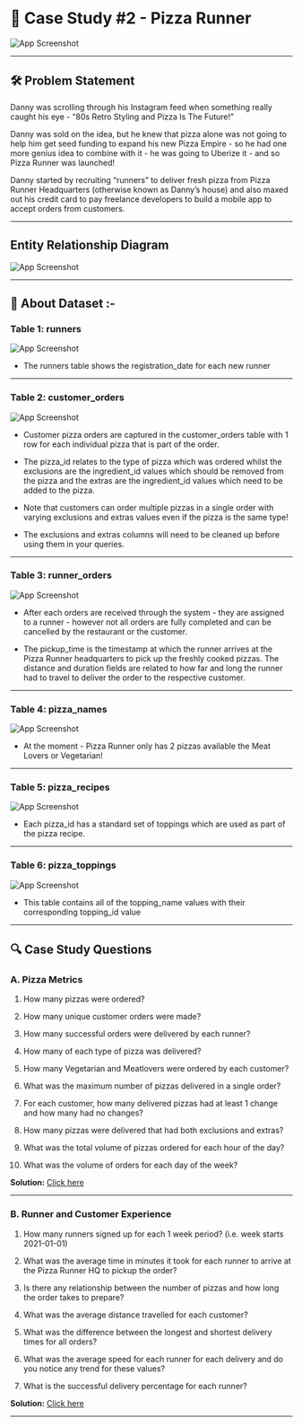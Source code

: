 # 🍕 Case Study #2 - Pizza Runner

![App Screenshot](https://raw.githubusercontent.com/Akhand-p-singh/8-Week-SQL-Challenge/master/Images/Case%20Study%202.png)
  

---
## 🛠️ Problem Statement

Danny was scrolling through his Instagram feed when something really caught his eye - “80s Retro Styling and Pizza Is The Future!”

Danny was sold on the idea, but he knew that pizza alone was not going to help him get seed funding to expand his new Pizza Empire - so he had one more genius idea to combine with it - he was going to Uberize it - and so Pizza Runner was launched!

Danny started by recruiting “runners” to deliver fresh pizza from Pizza Runner Headquarters (otherwise known as Danny’s house) and also maxed out his credit card to pay freelance developers to build a mobile app to accept orders from customers.

---
##  Entity Relationship Diagram


![App Screenshot](https://raw.githubusercontent.com/Akhand-p-singh/8-Week-SQL-Challenge/master/Images/er2.png)

----

## 💾 About Dataset :-


### Table 1: runners 

![App Screenshot](https://raw.githubusercontent.com/Akhand-p-singh/8-Week-SQL-Challenge/master/Images/Table%20image/2.%20runners.png)

* The runners table shows the registration_date for each new runner

----

### Table 2: customer_orders

![App Screenshot](https://raw.githubusercontent.com/Akhand-p-singh/8-Week-SQL-Challenge/master/Images/Table%20image/2.%20customer_orders.png)

* Customer pizza orders are captured in the customer_orders table with 1 row for each individual pizza that is part of the order.

* The pizza_id relates to the type of pizza which was ordered whilst the exclusions are the ingredient_id values which should be removed from the pizza and the extras are the ingredient_id values which need to be added to the pizza.

* Note that customers can order multiple pizzas in a single order with varying exclusions and extras values even if the pizza is the same type!

* The exclusions and extras columns will need to be cleaned up before using them in your queries.

---
### Table 3: runner_orders

![App Screenshot](https://raw.githubusercontent.com/Akhand-p-singh/8-Week-SQL-Challenge/master/Images/Table%20image/2.%20runner_orders.png)

* After each orders are received through the system - they are assigned to a runner - however not all orders are fully completed and can be cancelled by the restaurant or the customer.

* The pickup_time is the timestamp at which the runner arrives at the Pizza Runner headquarters to pick up the freshly cooked pizzas. The distance and duration fields are related to how far and long the runner had to travel to deliver the order to the respective customer.

---

### Table 4: pizza_names

![App Screenshot](https://raw.githubusercontent.com/Akhand-p-singh/8-Week-SQL-Challenge/master/Images/Table%20image/2.%20pizza_names.png)

* At the moment - Pizza Runner only has 2 pizzas available the Meat Lovers or Vegetarian!

---

### Table 5: pizza_recipes

![App Screenshot](https://raw.githubusercontent.com/Akhand-p-singh/8-Week-SQL-Challenge/master/Images/Table%20image/2.%20pizza_recipes.png)

* Each pizza_id has a standard set of toppings which are used as part of the pizza recipe.

---

### Table 6: pizza_toppings

![App Screenshot](https://raw.githubusercontent.com/Akhand-p-singh/8-Week-SQL-Challenge/master/Images/Table%20image/2.%20pizza_toppings.png)

* This table contains all of the topping_name values with their corresponding topping_id value

---
## 🔍 Case Study Questions

### A.  Pizza Metrics

1. How many pizzas were ordered?

2. How many unique customer orders were made?

3. How many successful orders were delivered by each runner?

4. How many of each type of pizza was delivered?

5. How many Vegetarian and Meatlovers were ordered by each customer?

6. What was the maximum number of pizzas delivered in a single order?

7. For each customer, how many delivered pizzas had at least 1 change and how many had no changes?

8. How many pizzas were delivered that had both exclusions and extras?

9. What was the total volume of pizzas ordered for each hour of the day?

10. What was the volume of orders for each day of the week?

<b>Solution:</b> [Click here](https://github.com/Akhand-p-singh/8-Week-SQL-Challenge/blob/master/Case%20Study%20%232%20-%20Pizza%20Runner/Solutions/A.%20Pizza%20Metrics.md)

---
### B. Runner and Customer Experience

1. How many runners signed up for each 1 week period? (i.e. week starts 2021-01-01)

2. What was the average time in minutes it took for each runner to arrive at the Pizza Runner HQ to pickup the order?

3. Is there any relationship between the number of pizzas and how long the order takes to prepare?

4. What was the average distance travelled for each customer?

5. What was the difference between the longest and shortest delivery times for all orders?

6. What was the average speed for each runner for each delivery and do you notice any trend for these values?

7. What is the successful delivery percentage for each runner?

<b>Solution:</b> [Click here](https://github.com/Akhand-p-singh/8-Week-SQL-Challenge/blob/master/Case%20Study%20%232%20-%20Pizza%20Runner/Solutions/B.%20Runner%20and%20Customer%20Experience.md)

---
